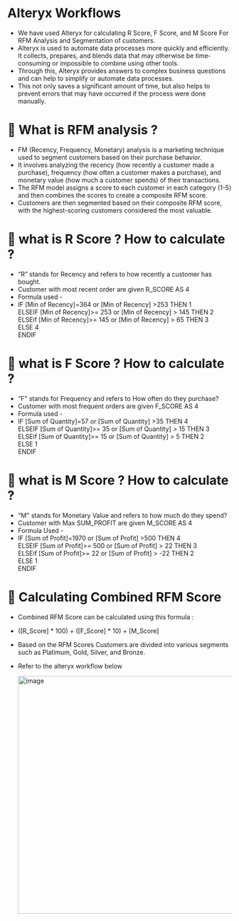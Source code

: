 # Alteryx Workflows 

- We have used Alteryx for calculating R Score, F Score, and M Score For RFM Analysis and Segmentation of customers. 
- Alteryx is used to automate data processes more quickly and efficiently. It collects, prepares, and blends data that may otherwise be time-consuming or impossible to combine using other tools. 
- Through this, Alteryx provides answers to complex business questions and can help to simplify or automate data processes. 
- This not only saves a significant amount of time, but also helps to prevent errors that may have occurred if the process were done manually.

# 🎯 What is RFM analysis ?

- FM (Recency, Frequency, Monetary) analysis is a marketing technique used to segment customers based on their purchase behavior.
- It involves analyzing the recency (how recently a customer made a purchase), frequency (how often a customer makes a purchase), and monetary value (how much a customer spends) of their transactions.
- The RFM model assigns a score to each customer in each category (1-5) and then combines the scores to create a composite RFM score.
- Customers are then segmented based on their composite RFM score, with the highest-scoring customers considered the most valuable.

# 🎯 what is R Score ? How to calculate ? 

- “R” stands for Recency and refers to how recently a customer has bought. 
- Customer with most recent order are given R_SCORE AS 4
- Formula used - <br>
- IF [Min of Recency]=364 or [Min of Recency] >253 THEN 1 <br>
ELSEIF [Min of Recency]>= 253 or [Min of Recency] > 145 THEN 2 <br>
ELSEif [Min of Recency]>= 145 or [Min of Recency] > 65 THEN 3 <br>
ELSE 4 <br>
ENDIF <br>

# 🎯 what is F Score ? How to calculate ?

- “F" stands for Frequency and refers to How often do they purchase?
- Customer with most frequent orders are given F_SCORE AS 4
- Formula used - <br> 
- IF [Sum of Quantity]=57 or [Sum of Quantity] >35 THEN 4 <br>
  ELSEIF [Sum of Quantity]>= 35 or [Sum of Quantity] > 15 THEN 3 <br>
  ELSEif [Sum of Quantity]>= 15 or [Sum of Quantity] > 5 THEN 2 <br>
  ELSE 1 <br>
  ENDIF <br>
  
# 🎯 what is M Score ? How to calculate ?

- "M" stands for Monetary Value and refers to how much do they spend?
- Customer with Max SUM_PROFIT are given M_SCORE AS 4
- Formula Used - <br> 
- IF [Sum of Profit]=1970 or [Sum of Profit] >500 THEN 4 <br>
  ELSEIF [Sum of Profit]>= 500 or [Sum of Profit] > 22 THEN 3 <br>
  ELSEif [Sum of Profit]>= 22 or [Sum of Profit] > -22 THEN 2 <br>
  ELSE 1 <br>
  ENDIF <br>
  
# 🎯 Calculating Combined RFM Score 

- Combined RFM Score can be calculated using this formula : 
- ([R_Score] * 100) + ([F_Score] * 10) + [M_Score]
- Based on the RFM Scores Customers are divided into various segments such as Platimum, Gold, Silver, and Bronze. 
- Refer to the alteryx workflow below 

   <img width="533" alt="image" src="https://user-images.githubusercontent.com/63411758/213882400-327fbf81-41d0-49e9-9348-818fb0143743.png">





